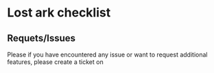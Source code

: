 # Lost ark checklist

## Requets/Issues
Please if you have encountered any issue or want to request additional features, please create a ticket on [](https://github.com/cjdomacena/LostArk-checklist/issues)

